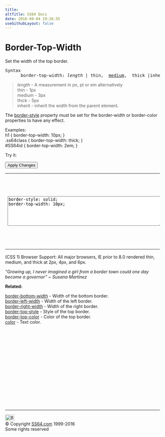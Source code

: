 ```yaml
---
title:
altTitle: SS64 Docs
date: 2016-09-04 19:26:55
useGithubLayout: false
---
```

<!-- #BeginLibraryItem "/Library/head_css.lbi" --><!-- #EndLibraryItem --><h1>Border-Top-Width</h1>
<p>Set the width  of the top border.</p>
<pre>Syntax
      border-top-width: <i>length</i> | thin,  <u>medium</u>,  thick |inherit ;</pre>
<blockquote>
<p><i class="code">length</i> - A measurement in <span class="code">px, pt</span> or <span class="code">em</span> alternatively<br>
<span class="code">thin</span> - 1px<br>
<span class="code">medium</span> - 3px<br>
<span class="code">thick</span> - 5px<br>
<span class="code">inherit</span> - inherit the width from the parent element.</p>
</blockquote>
<p>The <span class="code"><a href="border-style.html">border-style</a></span> property must be set for the border-width or border-color properties to have any effect. </p>
<p>Examples:<br>
  <span class="code">h1 { border-top-width: 10px; }<br>
    .ss64class { border-top-width: thick; }</span><br>
    <span class="code">#SS64id { border-top-width: 2em;  }</span>    <br>
</p>
<p>Try it:</p><input type="button" onclick="ApplyStyle()" value="Apply Changes">
<table>
  <tbody><tr>
    <td><textarea name="tryit" id="trycode" cols="60" rows="6" onfocus="this.style.background='#fff';" onblur="this.style.background='#eee';" tabindex="1">border-style: solid;
border-top-width: 10px;
</textarea></td>
    <td><div id="tryresult">This is a sample of text with a CSS border. Each of the 4 borders can be styled separately with CSS.</div></td>
  </tr>
</tbody></table>
<p>(CSS 1) Browser Support: All major browsers, IE prior to 8.0 rendered thin, medium, and thick at 2px, 4px, and 6px.</p>
<p class="quote"><i>“Growing up, I never imagined a girl from a border town could one day become a governor” ~ Susana Martinez</i></p><p><b>Related:</b></p>
<p><a href="border-bottom-width.html">border-bottom-width</a> - Width of the bottom border.<br>
<a href="border-left-width.html">border-left-width</a> - Width of the left border.<br>
<a href="border-right-width.html">border-right-width</a> - Width of the right border.<br>
<a href="border-top-style.html">border-top-style</a> - Style of the top border.<br>
<a href="border-top-color.html">border-top-color</a> - Color of the top border.<br>
<a href="color.html">color</a> - Text color.</p><!-- #BeginLibraryItem "/Library/foot_css.lbi" --><p>
<!-- CSS -->
<ins class="adsbygoogle" style="display:inline-block;width:300px;height:250px" data-ad-client="ca-pub-6140977852749469" data-ad-slot="2739097502"></ins>
<script>
(adsbygoogle = window.adsbygoogle || []).push({});
</script></p>
<hr>
<div id="bl" class="footer"><a href="border-top-width.html#"><img src="../images/top.png" width="30" height="22" alt="Back to the Top"></a></div>
<div id="br" class="footer, tagline">© Copyright <a href="../index.html">SS64.com</a> 1999-2016<br>
Some rights reserved</div><!-- #EndLibraryItem -->

